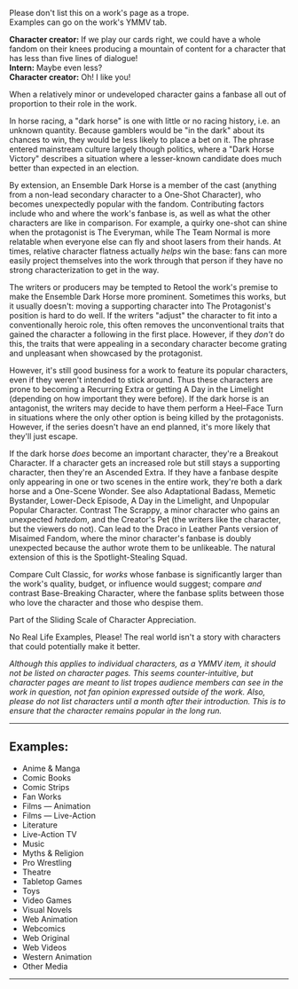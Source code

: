 Please don't list this on a work's page as a trope.  
Examples can go on the work's YMMV tab.

**Character creator:** If we play our cards right, we could have a whole fandom on their knees producing a mountain of content for a character that has less than five lines of dialogue!  
**Intern:** Maybe even less?  
**Character creator:** Oh! I like you!

When a relatively minor or undeveloped character gains a fanbase all out of proportion to their role in the work.

In horse racing, a "dark horse" is one with little or no racing history, i.e. an unknown quantity. Because gamblers would be "in the dark" about its chances to win, they would be less likely to place a bet on it. The phrase entered mainstream culture largely though politics, where a "Dark Horse Victory" describes a situation where a lesser-known candidate does much better than expected in an election.

By extension, an Ensemble Dark Horse is a member of the cast (anything from a non-lead secondary character to a One-Shot Character), who becomes unexpectedly popular with the fandom. Contributing factors include who and where the work's fanbase is, as well as what the other characters are like in comparison. For example, a quirky one-shot can shine when the protagonist is The Everyman, while The Team Normal is more relatable when everyone else can fly and shoot lasers from their hands. At times, relative character flatness actually _helps_ win the base: fans can more easily project themselves into the work through that person if they have no strong characterization to get in the way.

The writers or producers may be tempted to Retool the work's premise to make the Ensemble Dark Horse more prominent. Sometimes this works, but it usually doesn't: moving a supporting character into The Protagonist's position is hard to do well. If the writers "adjust" the character to fit into a conventionally heroic role, this often removes the unconventional traits that gained the character a following in the first place. However, if they _don't_ do this, the traits that were appealing in a secondary character become grating and unpleasant when showcased by the protagonist.

However, it's still good business for a work to feature its popular characters, even if they weren't intended to stick around. Thus these characters are prone to becoming a Recurring Extra or getting A Day in the Limelight (depending on how important they were before). If the dark horse is an antagonist, the writers may decide to have them perform a Heel–Face Turn in situations where the only other option is being killed by the protagonists. However, if the series doesn't have an end planned, it's more likely that they'll just escape.

If the dark horse _does_ become an important character, they're a Breakout Character. If a character gets an increased role but still stays a supporting character, then they're an Ascended Extra. If they have a fanbase despite only appearing in one or two scenes in the entire work, they're both a dark horse and a One-Scene Wonder. See also Adaptational Badass, Memetic Bystander, Lower-Deck Episode, A Day in the Limelight, and Unpopular Popular Character. Contrast The Scrappy, a minor character who gains an unexpected _hatedom_, and the Creator's Pet (the writers like the character, but the viewers do not). Can lead to the Draco in Leather Pants version of Misaimed Fandom, where the minor character's fanbase is doubly unexpected because the author wrote them to be unlikeable. The natural extension of this is the Spotlight-Stealing Squad.

Compare Cult Classic, for _works_ whose fanbase is significantly larger than the work's quality, budget, or influence would suggest; compare _and_ contrast Base-Breaking Character, where the fanbase splits between those who love the character and those who despise them.

Part of the Sliding Scale of Character Appreciation.

No Real Life Examples, Please! The real world isn't a story with characters that could potentially make it better.

_Although this applies to individual characters, as a YMMV item, it should not be listed on character pages. This seems counter-intuitive, but character pages are meant to list tropes audience members can see in the work in question, not fan opinion expressed outside of the work. Also, please do not list characters until a month after their introduction. This is to ensure that the character remains popular in the long run._

___

## Examples:

-   Anime & Manga
-   Comic Books
-   Comic Strips
-   Fan Works
-   Films — Animation
-   Films — Live-Action
-   Literature
-   Live-Action TV
-   Music
-   Myths & Religion
-   Pro Wrestling
-   Theatre
-   Tabletop Games
-   Toys
-   Video Games
-   Visual Novels
-   Web Animation
-   Webcomics
-   Web Original
-   Web Videos
-   Western Animation
-   Other Media

___